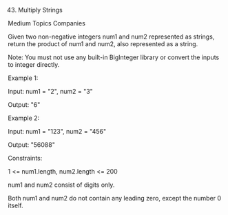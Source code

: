 43. Multiply Strings

Medium Topics Companies

Given two non-negative integers num1 and num2 represented as strings, return the product of num1 and num2, also represented as a string.

Note: You must not use any built-in BigInteger library or convert the inputs to integer directly.
 

Example 1:

Input: num1 = "2", num2 = "3"

Output: "6"

Example 2:

Input: num1 = "123", num2 = "456"

Output: "56088"
 

Constraints:

1 <= num1.length, num2.length <= 200

num1 and num2 consist of digits only.

Both num1 and num2 do not contain any leading zero, except the number 0 itself.
